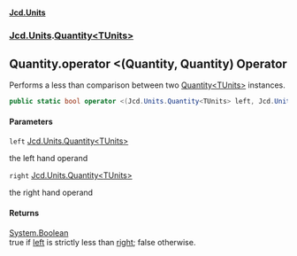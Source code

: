 #### [Jcd.Units](index.md 'index')
### [Jcd.Units](Jcd.Units.md 'Jcd.Units').[Quantity&lt;TUnits&gt;](Jcd.Units.Quantity_TUnits_.md 'Jcd.Units.Quantity<TUnits>')

## Quantity<TUnits>.operator <(Quantity<TUnits>, Quantity<TUnits>) Operator

Performs a less than comparison between two [Quantity&lt;TUnits&gt;](Jcd.Units.Quantity_TUnits_.md 'Jcd.Units.Quantity<TUnits>') instances.

```csharp
public static bool operator <(Jcd.Units.Quantity<TUnits> left, Jcd.Units.Quantity<TUnits> right);
```
#### Parameters

<a name='Jcd.Units.Quantity_TUnits_.op_LessThan(Jcd.Units.Quantity_TUnits_,Jcd.Units.Quantity_TUnits_).left'></a>

`left` [Jcd.Units.Quantity&lt;](Jcd.Units.Quantity_TUnits_.md 'Jcd.Units.Quantity<TUnits>')[TUnits](Jcd.Units.Quantity_TUnits_.md#Jcd.Units.Quantity_TUnits_.TUnits 'Jcd.Units.Quantity<TUnits>.TUnits')[&gt;](Jcd.Units.Quantity_TUnits_.md 'Jcd.Units.Quantity<TUnits>')

the left hand operand

<a name='Jcd.Units.Quantity_TUnits_.op_LessThan(Jcd.Units.Quantity_TUnits_,Jcd.Units.Quantity_TUnits_).right'></a>

`right` [Jcd.Units.Quantity&lt;](Jcd.Units.Quantity_TUnits_.md 'Jcd.Units.Quantity<TUnits>')[TUnits](Jcd.Units.Quantity_TUnits_.md#Jcd.Units.Quantity_TUnits_.TUnits 'Jcd.Units.Quantity<TUnits>.TUnits')[&gt;](Jcd.Units.Quantity_TUnits_.md 'Jcd.Units.Quantity<TUnits>')

the right hand operand

#### Returns
[System.Boolean](https://docs.microsoft.com/en-us/dotnet/api/System.Boolean 'System.Boolean')  
true if [left](Jcd.Units.Quantity_TUnits_.op_LessThan(Jcd.Units.Quantity_TUnits_,Jcd.Units.Quantity_TUnits_).md#Jcd.Units.Quantity_TUnits_.op_LessThan(Jcd.Units.Quantity_TUnits_,Jcd.Units.Quantity_TUnits_).left 'Jcd.Units.Quantity<TUnits>.op_LessThan(Jcd.Units.Quantity<TUnits>, Jcd.Units.Quantity<TUnits>).left') is strictly less than [right](Jcd.Units.Quantity_TUnits_.op_LessThan(Jcd.Units.Quantity_TUnits_,Jcd.Units.Quantity_TUnits_).md#Jcd.Units.Quantity_TUnits_.op_LessThan(Jcd.Units.Quantity_TUnits_,Jcd.Units.Quantity_TUnits_).right 'Jcd.Units.Quantity<TUnits>.op_LessThan(Jcd.Units.Quantity<TUnits>, Jcd.Units.Quantity<TUnits>).right'); false otherwise.